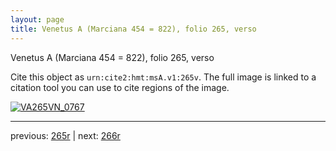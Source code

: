 ```yaml
---
layout: page
title: Venetus A (Marciana 454 = 822), folio 265, verso
---
```


Venetus A (Marciana 454 = 822), folio 265, verso

Cite this object as `urn:cite2:hmt:msA.v1:265v`.  The full image is linked to a citation tool you can use to cite regions of the image.

[![VA265VN_0767](http://www.homermultitext.org/iipsrv?IIIF=/project/homer/pyramidal/deepzoom/hmt/vaimg/2017a/VA265VN_0767.tif/full/800,/0/default.jpg)](http://www.homermultitext.org/ict2/?urn=urn:cite2:hmt:vaimg.2017a:VA265VN_0767) 

---

previous:  [265r](../265r/) | next: [266r](../266r/)